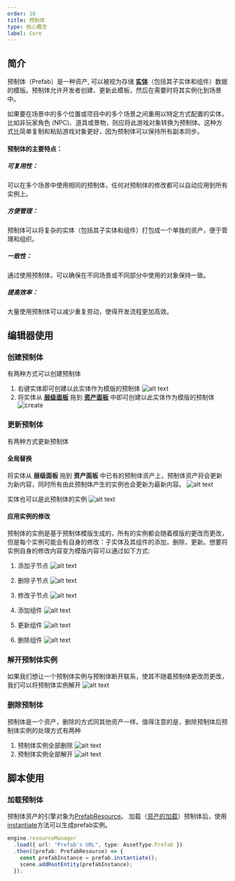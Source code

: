 ```yaml
---
order: 10
title: 预制体
type: 核心概念
label: Core
---
```


## 简介

预制体（Prefab）是一种资产, 可以被视为存储 **[实体](/docs/core-entity)**（包括其子实体和组件）数据的模版。预制体允许开发者创建、更新此模板，然后在需要时将其实例化到场景中。

如果要在场景中的多个位置或项目中的多个场景之间重用以特定方式配置的实体，比如非玩家角色 (NPC)、道具或景物，则应将此游戏对象转换为预制体。这种方式比简单复制和粘贴游戏对象更好，因为预制体可以保持所有副本同步。

#### 预制体的主要特点：

##### 可复用性：
可以在多个场景中使用相同的预制体，任何对预制体的修改都可以自动应用到所有实例上。

##### 方便管理：
预制体可以将复杂的实体（包括其子实体和组件）打包成一个单独的资产，便于管理和组织。

##### 一致性：
通过使用预制体，可以确保在不同场景或不同部分中使用的对象保持一致。

##### 提高效率：
大量使用预制体可以减少重复劳动，使得开发流程更加高效。

## 编辑器使用

### 创建预制体

有两种方式可以创建预制体

1. 右键实体即可创建以此实体作为模版的预制体
![alt text](https://mdn.alipayobjects.com/huamei_3zduhr/afts/img/A*1D-6TpXqDWcAAAAAAAAAAAAADsJ_AQ/original)
2. 将实体从 **[层级面板](/docs/interface-hierarchy)** 拖到 **[资产面板](/docs/assets-interface)** 中即可创建以此实体作为模版的预制体
![create](https://mdn.alipayobjects.com/huamei_3zduhr/afts/img/A*IXI9Q4ljEu8AAAAAAAAAAAAADsJ_AQ/original)

### 更新预制体

有两种方式更新预制体

#### 全局替换
将实体从 **层级面板** 拖到 **资产面板** 中已有的预制体资产上，预制体资产将会更新为新内容，同时所有由此预制体产生的实例也会更新为最新内容。
![alt text](https://mdn.alipayobjects.com/huamei_3zduhr/afts/img/A*o0WAR77vPbIAAAAAAAAAAAAADsJ_AQ/original)

实体也可以是此预制体的实例
![alt text](https://mdn.alipayobjects.com/huamei_3zduhr/afts/img/A*A0TpTZs7i3EAAAAAAAAAAAAADsJ_AQ/original)

#### 应用实例的修改
预制体的实例是基于预制体模版生成的，所有的实例都会随着模版的更改而更改，但是每个实例可能会有自身的修改：子实体及其组件的添加，删除，更新。想要将实例自身的修改内容变为模版内容可以通过如下方式:

1. 添加子节点
![alt text](https://mdn.alipayobjects.com/huamei_3zduhr/afts/img/A*mnm8SIA8MXIAAAAAAAAAAAAADsJ_AQ/original)

2. 删除子节点
![alt text](https://mdn.alipayobjects.com/huamei_3zduhr/afts/img/A*AN5YQpYSoNsAAAAAAAAAAAAADsJ_AQ/original)

3. 修改子节点
![alt text](https://mdn.alipayobjects.com/huamei_3zduhr/afts/img/A*CoZKT4O9mzMAAAAAAAAAAAAADsJ_AQ/original)

4. 添加组件
![alt text](https://mdn.alipayobjects.com/huamei_3zduhr/afts/img/A*XFz3TrsJjBoAAAAAAAAAAAAADsJ_AQ/original)

5. 更新组件
![alt text](https://mdn.alipayobjects.com/huamei_3zduhr/afts/img/A*mM2dS70ZR7cAAAAAAAAAAAAADsJ_AQ/original)

6. 删除组件
![alt text](https://mdn.alipayobjects.com/huamei_3zduhr/afts/img/A*WC8ZTIv5MK4AAAAAAAAAAAAADsJ_AQ/original)

### 解开预制体实例
如果我们想让一个预制体实例与预制体断开联系，使其不随着预制体更改而更改，我们可以将预制体实例解开
![alt text](https://mdn.alipayobjects.com/huamei_3zduhr/afts/img/A*vtpERpaqb_AAAAAAAAAAAAAADsJ_AQ/original)

### 删除预制体
预制体是一个资产，删除的方式同其他资产一样。值得注意的是，删除预制体后预制体实例的处理方式有两种

1. 预制体实例全部删除
![alt text](https://mdn.alipayobjects.com/huamei_3zduhr/afts/img/A*EJEGSZMi7ZAAAAAAAAAAAAAADsJ_AQ/original)
2. 预制体实例全部解开
![alt text](https://mdn.alipayobjects.com/huamei_3zduhr/afts/img/A*54i3QYBUsaQAAAAAAAAAAAAADsJ_AQ/original)


## 脚本使用

### 加载预制体
预制体资产的引擎对象为[PrefabResource](/apis/loader/#PrefabResource})。
加载（[资产的加载](/docs/assets-load)）预制体后，使用[instantiate](/apis/loader/#PrefabResource-instantiate})方法可以生成prefab实例。

```typescript
engine.resourceManager
  .load({ url: "Prefab's URL", type: AssetType.Prefab })
  .then((prefab: PrefabResource) => {
    const prefabInstance = prefab.instantiate();
    scene.addRootEntity(prefabInstance);
  });

```

